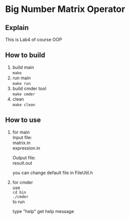 # Big Number Matrix Operator  

## Explain  
   This is Lab4 of course OOP

## How to build  
1. build main  
   `make`  
2. run main  
   `make run`  
3. build cmder tool  
   `make cmder`  
4. clean  
   `make clean`  

## How to use  
1. for main  
   Input file:  
   matrix.in  
   expression.in  

   Output file:  
   result.out  

   you can change default file in FileUtil.h  

2. for cmder  
   use  
   `cd bin`  
   `./cmder`  
   to run  

   type "help" get help message  
